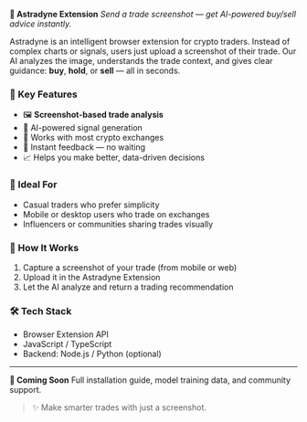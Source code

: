 **🌌 Astradyne Extension**
*Send a trade screenshot — get AI-powered buy/sell advice instantly.*

Astradyne is an intelligent browser extension for crypto traders. Instead of complex charts or signals, users just upload a screenshot of their trade. Our AI analyzes the image, understands the trade context, and gives clear guidance: **buy**, **hold**, or **sell** — all in seconds.

### 🚀 Key Features

* 🖼️ **Screenshot-based trade analysis**
* 🤖 AI-powered signal generation
* 🔁 Works with most crypto exchanges
* 🔔 Instant feedback — no waiting
* 📈 Helps you make better, data-driven decisions

### 🧪 Ideal For

* Casual traders who prefer simplicity
* Mobile or desktop users who trade on exchanges
* Influencers or communities sharing trades visually

### 🧠 How It Works

1. Capture a screenshot of your trade (from mobile or web)
2. Upload it in the Astradyne Extension
3. Let the AI analyze and return a trading recommendation

### 🛠 Tech Stack

* Browser Extension API
* JavaScript / TypeScript
* Backend: Node.js / Python (optional)

---

**🔗 Coming Soon**
Full installation guide, model training data, and community support.

> ✨ Make smarter trades with just a screenshot.


